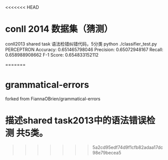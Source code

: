 <<<<<<< HEAD

# conll 2014 数据集（猜测）
conll2013 shared task 语法检错纠错代码，5分类
 python ./classifier_test.py
 PERCEPTRON
 Accuracy: 0.651465798046
 Precision: 0.65072948167
 Recall: 0.658988908662
 F-1 Score: 0.654833152112


=======
# grammatical-errors
forked from FiannaOBrien/grammatical-errors
# 描述shared task2013中的语法错误检测 共5类。
>>>>>>> 5a2cd95edf74d9f1cfb82adaa17dc98e79becea5
